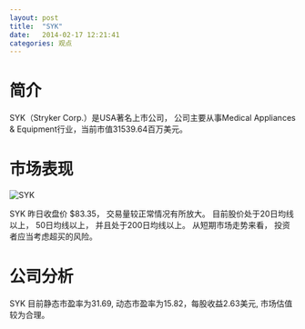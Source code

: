 ```yaml
---
layout: post
title:  "SYK"
date:   2014-02-17 12:21:41
categories: 观点
---
```


# 简介
SYK（Stryker Corp.）是USA著名上市公司，
公司主要从事Medical Appliances & Equipment行业，当前市值31539.64百万美元。

# 市场表现

![SYK](http://finviz.com/chart.ashx?t=SYK&ty=c&ta=1&p=d&s=l)

SYK 昨日收盘价 $83.35，
交易量较正常情况有所放大。
目前股价处于20日均线以上，
50日均线以上，
并且处于200日均线以上。
从短期市场走势来看，
投资者应当考虑超买的风险。

# 公司分析
SYK 目前静态市盈率为31.69, 动态市盈率为15.82，每股收益2.63美元,
市场估值较为合理。

